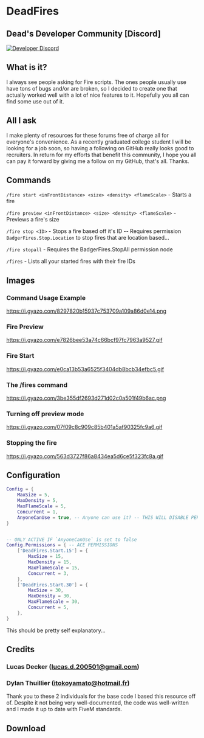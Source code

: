 # DeadFires
## Dead's Developer Community [Discord]
[![Developer Discord]()]()

## What is it?
I always see people asking for Fire scripts. The ones people usually use have tons of bugs and/or are broken, so I decided to create one that actually worked well with a lot of nice features to it. Hopefully you all can find some use out of it.
## All I ask
I make plenty of resources for these forums free of charge all for everyone's convenience. As a recently graduated college student I will be looking for a job soon, so having a following on GitHub really looks good to recruiters. In return for my efforts that benefit this community, I hope you all can pay it forward by giving me a follow on my GitHub, that's all. Thanks.

## Commands
`/fire start <inFrontDistance> <size> <density> <flameScale>` - Starts a fire

`/fire preview <inFrontDistance> <size> <density> <flameScale>` - Previews a fire's size

`/fire stop <ID>` - Stops a fire based off it's ID -- Requires permission `BadgerFires.Stop.Location` to stop fires that are location based...

`/fire stopall` - Requires the BadgerFires.StopAll permission node

`/fires` - Lists all your started fires with their fire IDs

## Images
### Command Usage Example
https://i.gyazo.com/8297820b15937c753709a109a86d0e14.png

### Fire Preview
https://i.gyazo.com/e7826bee53a74c66bcf97fc7963a9527.gif
### Fire Start
https://i.gyazo.com/e0ca13b53a6525f3404db8bcb34efbc5.gif

### The /fires command
https://i.gyazo.com/3be355df2693d271d02c0a501f49b6ac.png

### Turning off preview mode
https://i.gyazo.com/07f09c8c909c85b401a5af90325fc9a6.gif

### Stopping the fire
https://i.gyazo.com/563d3727f86a8434ea5d6ce5f323fc8a.gif

## Configuration
```lua
Config = {
    MaxSize = 5,
    MaxDensity = 5,
    MaxFlameScale = 5,
    Concurrent = 1,
    AnyoneCanUse = true, -- Anyone can use it? -- THIS WILL DISABLE PERMISSIONS
}


-- ONLY ACTIVE IF `AnyoneCanUse` is set to false
Config.Permissions = { -- ACE PERMISSIONS
    ['DeadFires.Start.15'] = {
        MaxSize = 15,
        MaxDensity = 15,
        MaxFlameScale = 15,
        Concurrent = 3,
    },
    ['DeadFires.Start.30'] = {
        MaxSize = 30,
        MaxDensity = 30,
        MaxFlameScale = 30,
        Concurrent = 5,
    },
}
```
This should be pretty self explanatory...
## Credits

### Lucas Decker (lucas.d.200501@gmail.com)

### Dylan Thuillier (itokoyamato@hotmail.fr)

Thank you to these 2 individuals for the base code I based this resource off of. Despite it not being very well-documented, the code was well-written and I made it up to date with FiveM standards.
## Download
